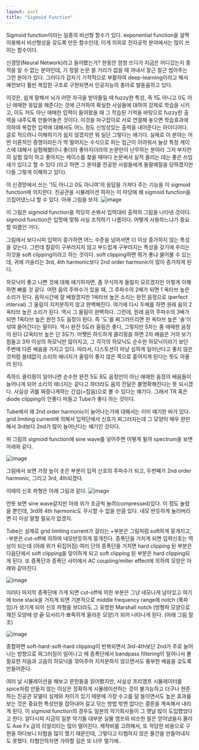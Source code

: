 ```yaml
---
layout: post
title: "Sigmoid Function"
---
```



Sigmoid function이라는 일종의 비선형 함수가 있다. exponential function을 살짝 이용해서 비선형성을 갖도록 만든 함수인데, 이게 의외로 전자공학 분야에서는 많이 쓰이는 함수이다.




신경망(Neural Network)라고 들어봤는가? 한동안 엄청 뜨다가 지금은 어디갔는지 종적을 알 수 없는 분야인데, 기 정말 논문 쓸 거리가 없을 때 꺼내서 잘근 잘근 씹어주는 그런 분야가 있다. 그러다가 갑자기 기적적으로 부활하여 deep-learning이라고 해서 예전보다 훨씬 복잡한 구조로 구현되면서 인공지능의 총아로 발돋움하고 있다. 




이것은, 쉽게 말해서 뇌가 어떤 자극을 받아들일 때 fuzzy한 특성, 즉 1도 아니고 0도 아닌 애매한 응답을 해준다는 것에 근거하여 확실한 사실들에 대하여 강제로 학습을 시키고, 이도 저도 아닌 애매한 입력이 들어왔을 때 그 학습된 기억을 바탕으로 fuzzy한 출력을 내주도록 만들어놓은 것이다. 이것을 마구잡이로 서로 연결해 놓으면 학습효과에 의하여 복잡한 입력에 대해서도 어느 정도 신빙성있는 출력을 내어준다는 아이디어다. 글로 적으려니 이해하기가 쉽지 않겠지만 뭐 일단 그렇다는 얘기다. 실제로 이 분야는 어떤 이론적인 증명이라든가 딱 떨어지는 수식으로 파는 접근이 어려워서 늘상 특정 케이스에 대해서 실험해봤더니 좋더라 좋아지더라의 논문만이 난무하는 분야라 그저 부지런히 실험 많이 하고 좋아지는 케이스를 찾을 때마다 논문써서 실적 올리는 데는 좋은 쓰임새가 있다고 할 수 있다 (라고 하면 그 분야를 전공한 사람들에게 돌팔매질을 당하겠지만 다들 그렇게 이해하고 있다).




이 신경망에서 쓰는 '1도 아니고 0도 아니여'의 응답을 가져다 주는 기능을 이 sigmoid function에 의지한다. 진공관을 시뮬레이션 하자는 이 마당에 왜 sigmoid function을 끄집어냈느냐 할 수 있다. 아래 그림을 보자.
![image](/assets/images/565373b331d9a3c71cf79a705159e9f6.png)

 이 그림은 sigmoid function을 적당히 손봐서 입력대비 출력의 그림을 나타낸 것이다. sigmoid function은 입맛에 맞춰 사실 조작하기 나름이다. 어떻게 사용하느냐가 중요할 따름인 거다.




그림에서 보다시피 입력이 증가하면 어느 수준을 넘어서면 더 이상 증가하지 않는 특성을 갖는다. 그런데 칼같이 구부러지지 않고 부드럽게 구부러지는 특성을 갖기에 우리는 이것을 soft clipping이라고 하는 것이다. soft clipping하면 뭐가 좋냐 물어볼 수 있는데, 귀에 거슬리는 3rd, 4th harmonic보다 2nd order harmonic이 많이 증가하게 된다. 




하모닉이 좋고 나쁜 것에 대해 얘기하자면, 좀 무식하게 들릴지 모르겠지만 이렇게 이해하면 빠를 것 같다. 어떤 음의 주파수가 있을 때, 그 주파수의 2배가 되면 1 옥타브 높은 소리가 된다. 음악시간에 잘 배웠겠지만 1옥타브 높은 소리는 완전 음정으로 (perfect interval) 그 울림이 지저분하지 않고 완벽해진다. 여기에 다시 두배를 하면 원래 음의 2옥타브 높은 소리가 된다. 역시 그 울림이 완벽하다. 그런데, 원래 음의 주파수의 3배가 되면 1옥타브 높은 완전 5도 음정이 된다. 즉 '도'를 찌그러뜨리면 한 옥타브 높은 '솔'이 섞여 들어간다는 말이다. 역시 완전 5도라 울림은 좋다, 그렇지만 5차는 좀 애매한 음정이 된다 (2옥타브 높은 단 3도?). 어쨋든 하드하게 클리핑을 하면 2차 배음은 거의 보기 힘들고 3차 이상의 하모닉만 많아지고, 그 각각의 하모닉도 순수한 하모닉이라기 보단 주변에 다른 배음을 가지고 있다. 따라서, 디스토션이 마냥 심하게 일어난다고 좋지 않은 것처럼 쓸데없이 소리의 에너지가 울림이 좋지 않은 쪽으로 흩어지게 된다는 뜻도 아울러 된다. 




즉하드 클리핑이 일어나면 순수한 완전 5도 8도 음정만이 아닌 애매한 음정의 배음들이 늘어나게 되어 소리의 에너지는 같다고 하더라도 음의 전달은 불명확해진다는 뜻 되시겠다. 사실상 귀를 짜증나게하는 간섭(=잡음)으로 볼 수 있다는 얘기다. 그래서 TR 혹은 diode clipping이 안좋다 떠들고 Tube가 좋다 하는 것이다.




Tube에서 왜 2nd order harmonic이 늘어나는가에 대해서는 이미 얘기한 바가 있다. grid limiting current에 의해서 입력단에서 신호가 찌그러지는데 그 모양이 매우 완만해서 3rd보다 2nd가 많이 늘어난다는 얘기인 것이다.




위 그림의 sigmoid function에 sine wave를 넣어주면 어떻게 될까 spectrum을 보면 아래와 같다.






![image](/assets/images/bb08a0654f30f23d44b8cef76c187c8d.png)




그림에서 보면 가장 높이 솟은 부분이 입력 신호의 주파수가 되고, 두번째가 2nd order harmonic, 그리고 3rd, 4th되겠다.




이때의 신호 파형은 아래 그림과 같다.
![image](/assets/images/c102ebc02a42b8b872192f1fc61d3b36.png)

언뜻 보면 sine wave같지만 아래 위가 조금씩 눌려(compressed)있다. 이 정도 눌렸을 뿐인데, 3rd와 4th harmonic도 무시할 수 없을 만큼 있다. 네모 반듯하게 눌러버리면 더 이상 말할 필요가 없겠지.





Tube는 실제로 grid limiting current가 걸리는 +부분은 그림처럼 soft하게 뭉개지고, -부분은 cut-off에 의하여 네모반듯하게 뭉개진다. 증폭단을 거치게 되면 입력신호는 역상이 되는데 (아래 위가 뒤집어짐) 여러 단의 증폭단을 거치면 hard clipping 된 부분은 다음단에서 soft clipping을 맞이하게 되고 soft clipping 된 부분은 hard clipping되게 된다. 또 증폭단과 증폭단 사이에서 AC coupling/miller effect에 의하여 모양은 아래와 같아진다.






![image](/assets/images/8102c9e867f11ec06a68f7f44959336d.png)




이러다 마지막 증폭단에 가게 되면 cut-off에 의한 부분은 그냥 네모나게 남아있고 여기에 tone stack을 거치게 되면 기본적으로 middle frequency range에 notch (푹파임)가 생기게 되어 신호 파형을 보더라도 그 유명한 Marshall notch (방형파 모양으로 깨진 모양에 양 끝 모서리가 뾰족하게 올라온 모양)가 되어 나타나게 된다. (아래 그림 참조)






![image](/assets/images/851bff9a92eceb9f9f309a28f300fa0a.png)










종합하면 soft-hard-soft-hard clipping이 반복되면서 3rd-4th보단 2nd가 주로 늘어나는 방향으로 찌그러짐이 일어나고 매 증폭단에서 bandpass filtering이 일어나서 불필요한 저음과 고음의 하모닉을 깎아주어 지저분하지 않으면서도 풍부한 배음을 갖도록 만들어준다.




여러 날 시뮬레이션을 해보고 문헌들을 읽어봤지만, 사실상 프리앰프 시뮬레이터를 spice처럼 만들지 않는 이상은 정확하게 시뮬레이션하는 것이 불가능하고 더구나 현존하는 진공관 모델이 실제와 차이가 있기 때문에 가장 수고를 덜 들이면서도 높은 효과를 보는 것은 중요한 특성만을 잡아내어 갈고 닦는 방법 밖엔 없다는 결론을 계속해서 내리게 된다. 이 sigmoid function의 경우도 일본의 악기회사들이 그 옛날 많이 도입했었다고 한다. 알다시피 지금의 일본 악기들 대부분 실물 앰프와 비슷한 필은 얻어냈을지 몰라도 Axe Fx 급의 리얼리티는 많이 떨어진다. 제작비를 고려해서, 또 적당한 비용으로 구현을 하다보니 타협을 많이 했기 때문인데, 그렇다고 타협하지 않은 물건을 만들어내지도 못했다. 타협안하자면 가야할 길은 또 너무 멀기에..
















